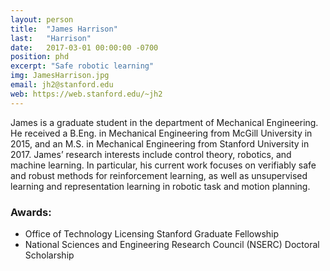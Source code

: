 ```yaml
---
layout: person
title:  "James Harrison"
last:   "Harrison"
date:   2017-03-01 00:00:00 -0700
position: phd
excerpt: "Safe robotic learning"
img: JamesHarrison.jpg
email: jh2@stanford.edu
web: https://web.stanford.edu/~jh2
---
```


James is a graduate student in the department of Mechanical Engineering. He received a B.Eng. in Mechanical Engineering from McGill University in 2015, and an M.S. in Mechanical Engineering from Stanford University in 2017. James’ research interests include control theory, robotics, and machine learning. In particular, his current work focuses on verifiably safe and robust methods for reinforcement learning, as well as unsupervised learning and representation learning in robotic task and motion planning. 

### Awards:
- Office of Technology Licensing Stanford Graduate Fellowship
- National Sciences and Engineering Research Council (NSERC) Doctoral Scholarship
